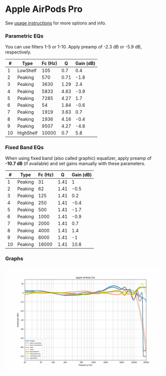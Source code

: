 # Apple AirPods Pro
See [usage instructions](https://github.com/jaakkopasanen/AutoEq#usage) for more options and info.

### Parametric EQs
You can use filters 1-5 or 1-10. Apply preamp of -2.3 dB or -5.9 dB, respectively.

|   # | Type      |   Fc (Hz) |    Q |   Gain (dB) |
|-----|-----------|-----------|------|-------------|
|   1 | LowShelf  |       105 | 0.7  |         0.4 |
|   2 | Peaking   |       570 | 0.71 |        -1.8 |
|   3 | Peaking   |      3630 | 1.29 |         2.4 |
|   4 | Peaking   |      5833 | 4.63 |        -3.9 |
|   5 | Peaking   |      7285 | 4.27 |         1.7 |
|   6 | Peaking   |        54 | 1.84 |        -0.6 |
|   7 | Peaking   |      1919 | 3.63 |         0.7 |
|   8 | Peaking   |      1936 | 4.16 |        -0.4 |
|   9 | Peaking   |      9507 | 4.27 |        -4.8 |
|  10 | HighShelf |     10000 | 0.7  |         5.8 |

### Fixed Band EQs
When using fixed band (also called graphic) equalizer, apply preamp of **-10.7 dB** (if available) and set gains manually with these parameters.

|   # | Type    |   Fc (Hz) |    Q |   Gain (dB) |
|-----|---------|-----------|------|-------------|
|   1 | Peaking |        31 | 1.41 |         1   |
|   2 | Peaking |        62 | 1.41 |        -0.5 |
|   3 | Peaking |       125 | 1.41 |         0.2 |
|   4 | Peaking |       250 | 1.41 |        -0.4 |
|   5 | Peaking |       500 | 1.41 |        -1.7 |
|   6 | Peaking |      1000 | 1.41 |        -0.9 |
|   7 | Peaking |      2000 | 1.41 |         0.7 |
|   8 | Peaking |      4000 | 1.41 |         1.4 |
|   9 | Peaking |      8000 | 1.41 |        -1   |
|  10 | Peaking |     16000 | 1.41 |        10.8 |

### Graphs
![](./Apple%20AirPods%20Pro.png)
